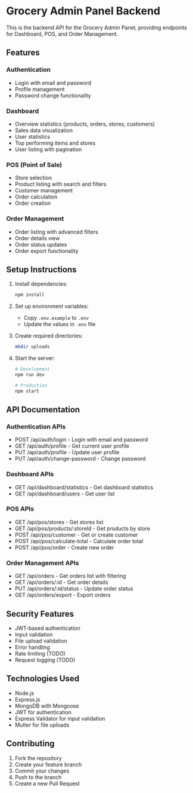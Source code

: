 # Grocery Admin Panel Backend

This is the backend API for the Grocery Admin Panel, providing endpoints for Dashboard, POS, and Order Management.

## Features

### Authentication
- Login with email and password
- Profile management
- Password change functionality

### Dashboard
- Overview statistics (products, orders, stores, customers)
- Sales data visualization
- User statistics
- Top performing items and stores
- User listing with pagination

### POS (Point of Sale)
- Store selection
- Product listing with search and filters
- Customer management
- Order calculation
- Order creation

### Order Management
- Order listing with advanced filters
- Order details view
- Order status updates
- Order export functionality

## Setup Instructions

1. Install dependencies:
   ```bash
   npm install
   ```

2. Set up environment variables:
   - Copy `.env.example` to `.env`
   - Update the values in `.env` file

3. Create required directories:
   ```bash
   mkdir uploads
   ```

4. Start the server:
   ```bash
   # Development
   npm run dev

   # Production
   npm start
   ```

## API Documentation

### Authentication APIs
- POST /api/auth/login - Login with email and password
- GET /api/auth/profile - Get current user profile
- PUT /api/auth/profile - Update user profile
- PUT /api/auth/change-password - Change password

### Dashboard APIs
- GET /api/dashboard/statistics - Get dashboard statistics
- GET /api/dashboard/users - Get user list

### POS APIs
- GET /api/pos/stores - Get stores list
- GET /api/pos/products/:storeId - Get products by store
- POST /api/pos/customer - Get or create customer
- POST /api/pos/calculate-total - Calculate order total
- POST /api/pos/order - Create new order

### Order Management APIs
- GET /api/orders - Get orders list with filtering
- GET /api/orders/:id - Get order details
- PUT /api/orders/:id/status - Update order status
- GET /api/orders/export - Export orders

## Security Features

- JWT-based authentication
- Input validation
- File upload validation
- Error handling
- Rate limiting (TODO)
- Request logging (TODO)

## Technologies Used

- Node.js
- Express.js
- MongoDB with Mongoose
- JWT for authentication
- Express Validator for input validation
- Multer for file uploads

## Contributing

1. Fork the repository
2. Create your feature branch
3. Commit your changes
4. Push to the branch
5. Create a new Pull Request
